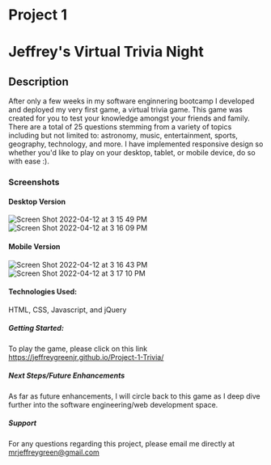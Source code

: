 # Project 1

# Jeffrey's Virtual Trivia Night

## Description 
After only a few weeks in my software enginnering bootcamp I developed and deployed my very first game, a virtual trivia game. This game was created for you to test your knowledge amongst your friends and family. There are a total of 25 questions stemming from a variety of topics including but not limited to: astronomy, music, entertainment, sports, geography, technology, and more. I have implemented responsive design so whether you'd like to play on your desktop, tablet, or mobile device, do so with ease :).

### Screenshots
#### Desktop Version
![Screen Shot 2022-04-12 at 3 15 49 PM](https://user-images.githubusercontent.com/102068506/163046978-85e46122-604a-418f-937d-833b4e5cd3c9.png)
![Screen Shot 2022-04-12 at 3 16 09 PM](https://user-images.githubusercontent.com/102068506/163047016-bfec50ba-5da6-4599-b191-9e7ddc42355d.png)
#### Mobile Version
![Screen Shot 2022-04-12 at 3 16 43 PM](https://user-images.githubusercontent.com/102068506/163047070-c8a4cde7-3824-4f18-b75e-e6548a8f74c0.png)
![Screen Shot 2022-04-12 at 3 17 10 PM](https://user-images.githubusercontent.com/102068506/163047086-364a500c-e291-4175-b3a5-802981ff4fcb.png)

#### Technologies Used:
HTML, CSS, Javascript, and jQuery

##### Getting Started:
To play the game, please click on this link https://jeffreygreenjr.github.io/Project-1-Trivia/

##### Next Steps/Future Enhancements
As far as future enhancements, I will circle back to this game as I deep dive further into the software engineering/web development space.

##### Support
For any questions regarding this project, please email me directly at mrjeffreygreen@gmail.com
